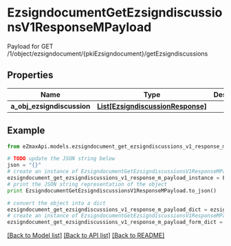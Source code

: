 # EzsigndocumentGetEzsigndiscussionsV1ResponseMPayload

Payload for GET /1/object/ezsigndocument/{pkiEzsigndocument}/getEzsigndiscussions

## Properties

Name | Type | Description | Notes
------------ | ------------- | ------------- | -------------
**a_obj_ezsigndiscussion** | [**List[EzsigndiscussionResponse]**](EzsigndiscussionResponse.md) |  | 

## Example

```python
from eZmaxApi.models.ezsigndocument_get_ezsigndiscussions_v1_response_m_payload import EzsigndocumentGetEzsigndiscussionsV1ResponseMPayload

# TODO update the JSON string below
json = "{}"
# create an instance of EzsigndocumentGetEzsigndiscussionsV1ResponseMPayload from a JSON string
ezsigndocument_get_ezsigndiscussions_v1_response_m_payload_instance = EzsigndocumentGetEzsigndiscussionsV1ResponseMPayload.from_json(json)
# print the JSON string representation of the object
print EzsigndocumentGetEzsigndiscussionsV1ResponseMPayload.to_json()

# convert the object into a dict
ezsigndocument_get_ezsigndiscussions_v1_response_m_payload_dict = ezsigndocument_get_ezsigndiscussions_v1_response_m_payload_instance.to_dict()
# create an instance of EzsigndocumentGetEzsigndiscussionsV1ResponseMPayload from a dict
ezsigndocument_get_ezsigndiscussions_v1_response_m_payload_form_dict = ezsigndocument_get_ezsigndiscussions_v1_response_m_payload.from_dict(ezsigndocument_get_ezsigndiscussions_v1_response_m_payload_dict)
```
[[Back to Model list]](../README.md#documentation-for-models) [[Back to API list]](../README.md#documentation-for-api-endpoints) [[Back to README]](../README.md)


